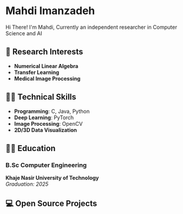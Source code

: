# Mahdi Imanzadeh

Hi There! I'm Mahdi, Currently an independent researcher in Computer Science and AI  

## 📔 Research Interests
- **Numerical Linear Algebra**
- **Transfer Learning**
- **Medical Image Processing**


## 👨‍💻 Technical Skills
- **Programming**: C, Java, Python  
- **Deep Learning**: PyTorch 
- **Image Processing**: OpenCV  
- **2D/3D Data Visualization**  

## 👨‍🎓 Education  
### **B.Sc Computer Engineering**  
**Khaje Nasir University of Technology**  
_Graduation: 2025_  

## 💻 Open Source Projects
